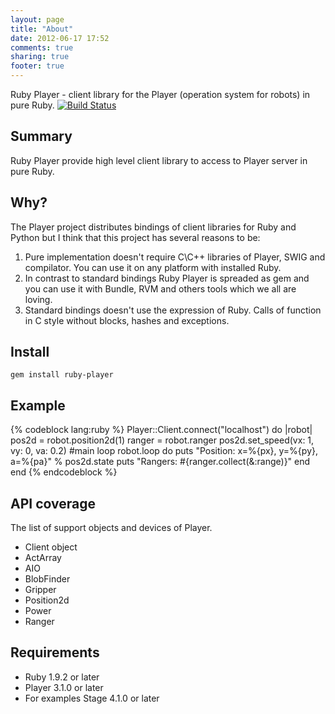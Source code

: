 ```yaml
---
layout: page
title: "About"
date: 2012-06-17 17:52
comments: true
sharing: true
footer: true
---
```


Ruby Player - client library for the Player (operation system for robots) in pure Ruby. [![Build Status](https://secure.travis-ci.org/flipback/ruby-player.png)](http://travis-ci.org/flipback/ruby-player)

Summary
-------------------------------------
Ruby Player provide high level client library to access to Player server in pure Ruby.

Why?
-------------------------------------
The Player project distributes bindings of client libraries for Ruby and Python but I think that this project has several reasons to be:

1. Pure implementation doesn't require C\C++ libraries of Player, SWIG and compilator. You can use it on any platform with installed Ruby.
2. In contrast to standard bindings Ruby Player is spreaded as gem and you can use it with Bundle, RVM and others tools which we all are loving.
3. Standard bindings doesn't use the expression of Ruby. Calls of function in C style without blocks, hashes and exceptions. 

Install
-------------------------------------

`gem install ruby-player`

Example
-------------------------------------

{% codeblock lang:ruby %}
    Player::Client.connect("localhost") do |robot|
      pos2d = robot.position2d(1)
      ranger = robot.ranger
      pos2d.set_speed(vx: 1, vy: 0, va: 0.2)
      #main loop
      robot.loop do
        puts "Position: x=%{px}, y=%{py}, a=%{pa}" % pos2d.state
        puts "Rangers: #{ranger.collect(&:range)}"
      end
    end
{% endcodeblock %}

API coverage 
-------------------------------------
The list of support objects and devices of Player.

* Client object
* ActArray
* AIO
* BlobFinder
* Gripper
* Position2d
* Power
* Ranger


Requirements
-------------------------------------

* Ruby 1.9.2 or later 
* Player 3.1.0 or later
* For examples Stage 4.1.0 or later

